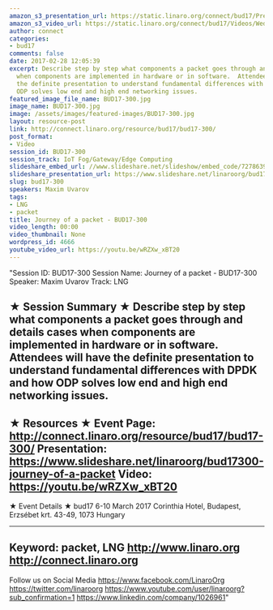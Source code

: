 ```yaml
---
amazon_s3_presentation_url: https://static.linaro.org/connect/bud17/Presentations/BUD17-300%20OpenDataPlane-%20network%20packet%20journey.pdf
amazon_s3_video_url: https://static.linaro.org/connect/bud17/Videos/Wednesday/BUD17-300%20Journey%20of%20a%20packet.mp4
author: connect
categories:
- bud17
comments: false
date: 2017-02-28 12:05:39
excerpt: Describe step by step what components a packet goes through and details cases
  when components are implemented in hardware or in software.  Attendees will have
  the definite presentation to understand fundamental differences with DPDK and how
  ODP solves low end and high end networking issues.
featured_image_file_name: BUD17-300.jpg
image_name: BUD17-300.jpg
image: /assets/images/featured-images/BUD17-300.jpg
layout: resource-post
link: http://connect.linaro.org/resource/bud17/bud17-300/
post_format:
- Video
session_id: BUD17-300
session_track: IoT Fog/Gateway/Edge Computing
slideshare_embed_url: //www.slideshare.net/slideshow/embed_code/72786390
slideshare_presentation_url: https://www.slideshare.net/linaroorg/bud17300-journey-of-a-packet
slug: bud17-300
speakers: Maxim Uvarov
tags:
- LNG
- packet
title: Journey of a packet - BUD17-300
video_length: 00:00
video_thumbnail: None
wordpress_id: 4666
youtube_video_url: https://youtu.be/wRZXw_xBT20
---
```


"Session ID: BUD17-300
Session Name: Journey of a packet - BUD17-300
Speaker: Maxim Uvarov
Track: LNG


★ Session Summary ★
Describe step by step what components a packet goes through and details cases when components are implemented in hardware or in software.  Attendees will have the definite presentation to understand fundamental differences with DPDK and how ODP solves low end and high end networking issues.
---------------------------------------------------
★ Resources ★
Event Page: http://connect.linaro.org/resource/bud17/bud17-300/
Presentation: https://www.slideshare.net/linaroorg/bud17300-journey-of-a-packet
Video: https://youtu.be/wRZXw_xBT20
 ---------------------------------------------------

★ Event Details ★
bud17
6-10 March 2017
Corinthia Hotel, Budapest,
Erzsébet krt. 43-49,
1073 Hungary

---------------------------------------------------
Keyword: packet, LNG
http://www.linaro.org
http://connect.linaro.org
---------------------------------------------------
Follow us on Social Media
https://www.facebook.com/LinaroOrg
https://twitter.com/linaroorg
https://www.youtube.com/user/linaroorg?sub_confirmation=1
https://www.linkedin.com/company/1026961"